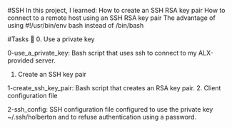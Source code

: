 #SSH
In this project, I learned:
How to create an SSH RSA key pair
How to connect to a remote host using an SSH RSA key pair
The advantage of using #!/usr/bin/env bash instead of /bin/bash

#Tasks 📃
0. Use a private key

0-use_a_private_key: Bash script that uses ssh to connect to my ALX-provided server.
1. Create an SSH key pair

1-create_ssh_key_pair: Bash script that creates an RSA key pair.
2. Client configuration file

2-ssh_config: SSH configuration file configured to use the private key ~/.ssh/holberton and to refuse authentication using a password.
